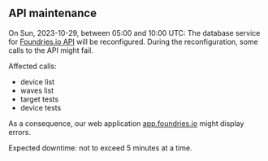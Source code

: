 ## API maintenance

On Sun, 2023-10-29, between 05:00 and 10:00 UTC: The database service for [Foundries.io API](https://api.foundries.io/ota/) will be reconfigured. During the reconfiguration, some calls to the API might fail.

Affected calls:
 - device list
 - waves list
 - target tests
 - device tests

As a consequence, our web application [app.foundries.io](https://app.foundries.io/) might display errors.

Expected downtime: not to exceed 5 minutes at a time.
